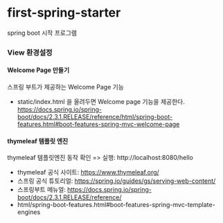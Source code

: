 # first-spring-starter
spring boot 시작 프로그램

### View 환경설정
#### Welcome Page 만들기
스프링 부트가 제공하는 Welcome Page 기능

- static/index.html 을 올려두면 Welcome page 기능을 제공한다.
https://docs.spring.io/spring-boot/docs/2.3.1.RELEASE/reference/html/spring-boot-features.html#boot-features-spring-mvc-welcome-page

#### thymeleaf 템플릿 엔진
thymeleaf 템플릿엔진 동작 확인 => 실행: http://localhost:8080/hello


- thymeleaf 공식 사이트: https://www.thymeleaf.org/
- 스프링 공식 튜토리얼: https://spring.io/guides/gs/serving-web-content/
- 스프링부트 메뉴얼: https://docs.spring.io/spring-boot/docs/2.3.1.RELEASE/reference/
- html/spring-boot-features.html#boot-features-spring-mvc-template-engines

